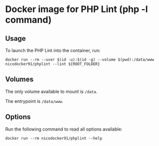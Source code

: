 Docker image for PHP Lint (php -l command)
==========================================

## Usage

To launch the PHP Lint into the container, run:

    docker run --rm --user $(id -u):$(id -g) --volume $(pwd):/data/www nicodocker91/phplint --lint ${ROOT_FOLDER}

## Volumes

The only volume available to mount is `/data`.

The entrypoint is `/data/www`.

## Options

Run the following command to read all options available:

    docker run --rm nicodocker91/phplint --help

